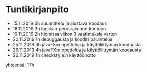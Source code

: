 # Tuntikirjanpito
- 15.11.2019 3h suunnittelu ja alustava koodaus
- 18.11.2019 3h logiikan perusrakenne kuntoon
- 19.11.2019 2h hiomista viikon 3 vaatimuksia varten
- 22.11.2019 1h debuggausta ja koodin parantelua
- 25.11.2019 3h javaFX:n opettelua ja käyttöliittymän koodausta
- 26.11.2019 4h javaFX:n opettelua ja käyttöliittymän koodausta
- 26.11.2019 1h checkstyle:n käyttöönotto

yhteensä: 17h
